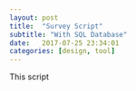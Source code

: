 ```yaml
---
layout: post
title:  "Survey Script"
subtitle: "With SQL Database"
date:   2017-07-25 23:34:01
categories: [design, tool]
---
```

This script
